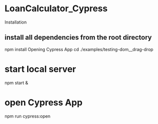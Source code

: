 # LoanCalculator_Cypress
Installation
## install all dependencies from the root directory

npm install
Opening Cypress App
cd ./examples/testing-dom__drag-drop
# start local server
npm start &
# open Cypress App
npm run cypress:open
